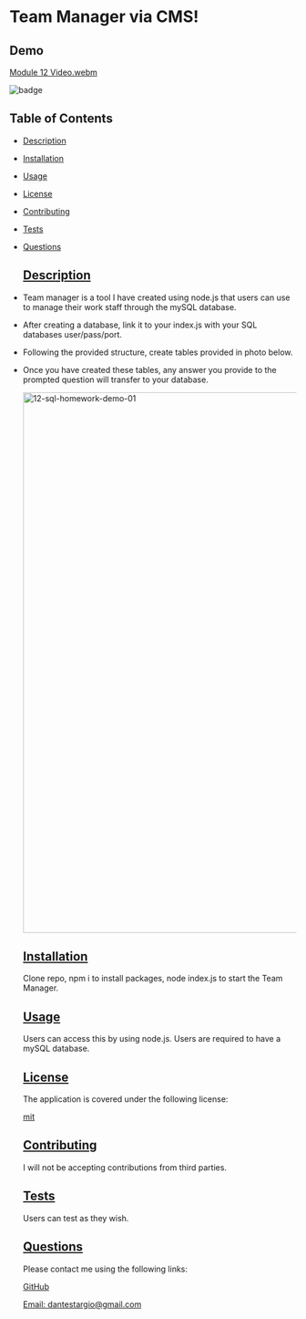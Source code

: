  # Team Manager via CMS!
 
 ## Demo
 
 [Module 12 Video.webm](https://user-images.githubusercontent.com/105169042/179670425-f3aab895-8941-491d-ab78-c02983f07189.webm)

![badge](https://img.shields.io/badge/license-mit-blue)
  
## Table of Contents
  
* [Description](#description)
* [Installation](#installation)
* [Usage](#usage)
* [License](#license)
* [Contributing](#contributing)
* [Tests](#tests)
* [Questions](#questions)
    
    ## [Description](#table-of-contents)

- Team manager is a tool I have created using node.js that users can use to manage their work staff through the mySQL database.
- After creating a database, link it to your index.js with your SQL databases user/pass/port.
- Following the provided structure, create tables provided in photo below.
- Once you have created these tables, any answer you provide to the prompted question will transfer to your database.
   
  <img width="948" alt="12-sql-homework-demo-01" src="https://user-images.githubusercontent.com/105169042/179668131-dc42700e-c28f-44fe-af55-9ce3e456cc2d.png">
  
    ## [Installation](#table-of-contents)
  
    Clone repo, npm i to install packages, node index.js to start the Team Manager.
  
    ## [Usage](#table-of-contents)
  
    Users can access this by using node.js.
    Users are required to have a mySQL database.
    
    ## [License](#table-of-contents)
  
    The application is covered under the following license:
  
    [mit](https://choosealicense.com/licenses/mit)
  
    ## [Contributing](#table-of-contents)
    
    I will not be accepting contributions from third parties.
  
    ## [Tests](#table-of-contents)
  
    Users can test as they wish.
  
    ## [Questions](#table-of-contents)
  
    Please contact me using the following links:
  
    [GitHub](https://github.com/modjeska)
  
    [Email: dantestargio@gmail.com](mailto:dantestargio@gmail.com)
